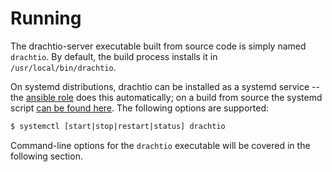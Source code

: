 # Running

The drachtio-server executable built from source code is simply named `drachtio`.  By default, the build process installs it in `/usr/local/bin/drachtio`.

On systemd distributions, drachtio can be installed as a systemd service -- the [ansible role](https://github.com/davehorton/ansible-role-drachtio) does this automatically; on a build from source the systemd script [can be found here](https://github.com/davehorton/drachtio-server/blob/develop/drachtio.service).  The following options are supported:

```bash
$ systemctl [start|stop|restart|status] drachtio
```

Command-line options for the `drachtio` executable will be covered in the following section.